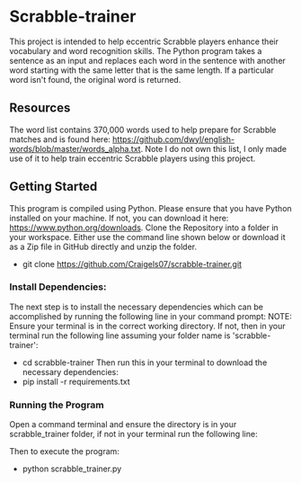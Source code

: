 # Scrabble-trainer
This project is intended to help eccentric Scrabble players enhance their vocabulary and word recognition skills. The Python program takes a sentence as an input and replaces each word in the sentence with another word starting with the same letter that is the same length. If a particular word isn't found, the original word is returned.

## Resources 
The word list contains 370,000 words used to help prepare for Scrabble matches and is found here: https://github.com/dwyl/english-words/blob/master/words_alpha.txt. Note I do not own this list, I only made use of it to help train eccentric Scrabble players using this project.

## Getting Started
This program is compiled using Python. Please ensure that you have Python installed on your machine. If not, you can download it here: https://www.python.org/downloads.
Clone the Repository into a folder in your workspace. Either use the command line shown below or download it as a Zip file in GitHub directly and unzip the folder.
- git clone https://github.com/Craigels07/scrabble-trainer.git

### Install Dependencies:
The next step is to install the necessary dependencies which can be accomplished by running the following line in your command prompt:
NOTE: Ensure your terminal is in the correct working directory. If not, then in your terminal run the following line assuming your folder name is 'scrabble-trainer':
- cd scrabble-trainer
Then run this in your terminal to download the necessary dependencies:
- pip install -r requirements.txt

### Running the Program
Open a command terminal and ensure the directory is in your scrabble_trainer folder, if not in your terminal run the following line:

Then to execute the program:
- python scrabble_trainer.py



